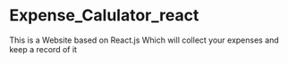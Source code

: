 # Expense_Calulator_react

This is a Website based on React.js Which will collect your expenses and keep a record of it
